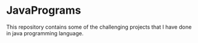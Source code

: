 # JavaPrograms
This repository contains some of the challenging projects that I have done in java programming language. 
